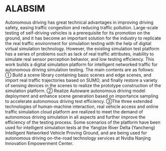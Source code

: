 # ALABSIM
Autonomous driving has great technical advantages in improving driving safety, easing traffic congestion and reducing traffic pollution. Large-scale testing of self-driving vehicles is a prerequisite for its promotion on the ground, and it has become an important solution for the industry to replicate the real traffic environment for simulation testing with the help of digital virtual simulation technology. However, the existing simulation test platform has a series of problems such as lack of real traffic attributes, inability to simulate real sensor perception behavior, and low testing efficiency. This work builds a digital simulation platform for intelligent networked traffic for autonomous driving simulation testing. The main contents are as follows: ① Build a scene library containing basic scenes and edge scenes, and import real traffic trajectories based on SUMO, and finally restore a variety of sensing devices in the scenes to realize the prototype construction of the simulation platform. ② Realize Autoware autonomous driving model deployment and enhance scene generation based on importance sampling to accelerate autonomous driving test efficiency. ③The three extended technologies of human-machine interaction, real vehicle access and online traffic simulation cloud platform are realized to meet the demand of autonomous driving simulation in all aspects and further improve the efficiency of the testing process. Some scenarios of the platform have been used for intelligent simulation tests at the Yangtze River Delta (Yancheng) Intelligent Networked Vehicle Proving Ground, and are being used for autonomous driving on-the-road technology services at Nvidia Nanjing Innovation Empowerment Center.
